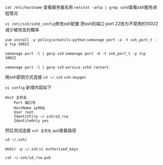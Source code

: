 `cat /etc/hostname` 查看服务器名称
`netstat -anlp | grep sshd`查看ssh服务进程情况

`vi /etc/ssh/sshd_config`修改ssh配置
把ssh的端口 port 22改为不常用的10022 减少被攻击的概率

`yum install -y policycoreutils-python`
`semanage port -a -t ssh_port_t -p tcp 10022`

`semanage port -l | gerp ssh`
`semanage port -d -t ssh_port_t -p tcp 10022`

`semanage port -l | gerp ssh`
`service sshd restart`

用ssh密钥方式连接
`cd ~/.ssh`
`ssh-keygen`

`vi config`
新增内容如下

```
Host 主机名
    Port 端口号
    HostName ip地址
    User root
    IdentitFile ~/.ssh/id_rsa
    IdentiteOnly yes
```
然后测试连接 `ssh 主机名`
`pwd`查看路径


`cd ~/.ssh/`

`mkdir -p ~/.ssh`
`vi authorized_keys`

`cat ~/.ssh/id_rsa.pub`